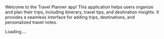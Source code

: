 Welcome to the Travel Planner app! This application helps users organize and plan their trips, including itinerary, travel tips, and destination insights. It provides a seamless interface for adding trips, destinations, and personalized travel notes.


Loading....

